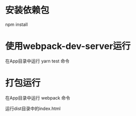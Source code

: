 
# 安装依赖包
npm install

# 使用webpack-dev-server运行
在App目录中运行 yarn test 命令

# 打包运行
在App目录中运行 webpack 命令

运行dist目录中的index.html